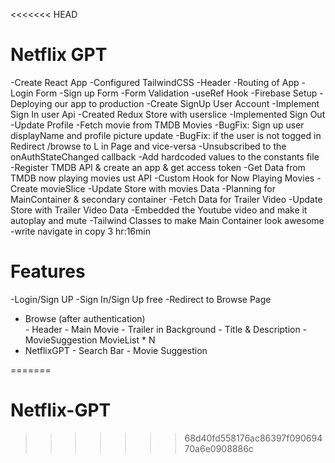 <<<<<<< HEAD
# Netflix GPT

  -Create React App
  -Configured TailwindCSS
  -Header
  -Routing of App
  -Login Form
  -Sign up Form
  -Form Validation
  -useRef Hook
  -Firebase Setup
  -Deploying our app to production
  -Create SignUp User Account
  -Implement Sign In user Api
  -Created Redux Store with userslice
  -Implemented Sign Out 
  -Update Profile
  -Fetch movie from TMDB Movies
  -BugFix: Sign up user displayName and profile picture update
  -BugFix: if the user is not togged in Redirect /browse to L in Page and vice-versa
  -Unsubscribed to the onAuthStateChanged callback
  -Add hardcoded values to the constants file
  -Register TMDB API & create an app & get access token
  -Get Data from TMDB now playing movies ust API
  -Custom Hook for Now Playing Movies
  -Create movieSlice
  -Update Store with movies Data
  -Planning for MainContainer & secondary container
  -Fetch Data for Trailer Video
  -Update Store with Trailer Video Data
  -Embedded the Youtube video and make it autoplay and mute
  -Tailwind Classes to make Main Container look awesome
  -write navigate in copy 3 hr:16min



  # Features
  -Login/Sign UP
    -Sign In/Sign Up free
    -Redirect to Browse Page
  - Browse (after authentication)  
        - Header
        - Main Movie
            - Trailer in Background
            - Title & Description
            - MovieSuggestion
                MovieList * N
  - NetflixGPT
        - Search Bar
        - Movie Suggestion
                      
=======
# Netflix-GPT
>>>>>>> 68d40fd558176ac86397f09069470a6e0908886c
